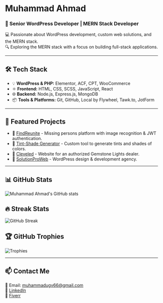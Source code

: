 # Muhammad Ahmad  
### 🚀 Senior WordPress Developer | MERN Stack Developer  

💻 Passionate about WordPress development, custom web solutions, and the MERN stack.  
🔍 Exploring the MERN stack with a focus on building full-stack applications.  

---  

## 🛠 Tech Stack  
- 💡 **WordPress & PHP:** Elementor, ACF, CPT, WooCommerce  
- ⚛️ **Frontend:** HTML, CSS, SCSS, JavaScript, React  
- 🌐 **Backend:** Node.js, Express.js, MongoDB  
- 📦 **Tools & Platforms:** Git, GitHub, Local by Flywheel, Tawk.to, JotForm  

---  

## 📌 Featured Projects  
- 🔗 [FindReunite](https://github.com/muhammad-ahmad66/findReunite) - Missing persons platform with image recognition & JWT authentication.  
- 🔗 [Tint-Shade Generator](https://github.com/muhammad-ahmad66/tint-shade-generator) - Custom tool to generate tints and shades of colors.  
- 🔗 [Cleveled](https://cleveled.com) - Website for an authorized Gemstone Lights dealer.  
- 🔗 [SolutionProWeb](https://solutionproweb.com) - WordPress design & development agency.  

---  

## 📊 GitHub Stats  
![Muhammad Ahmad's GitHub stats](https://github-readme-stats.vercel.app/api?username=muhammad-ahmad66&show_icons=true&theme=dark)  

## 🔥 Streak Stats  
![GitHub Streak](https://streak-stats.demolab.com/?user=muhammad-ahmad66&theme=dark)  

## 🏆 GitHub Trophies  
![Trophies](https://github-profile-trophy.vercel.app/?username=muhammad-ahmad66&theme=dark)  

---  

## 📫 Contact Me  
📧 Email: muhammadugv66@gmail.com  
🔗 [LinkedIn](https://www.linkedin.com/in/m-ahmad66/)  
🔗 [Fiverr](https://www.fiverr.com/s/dDb1Vrz)  
